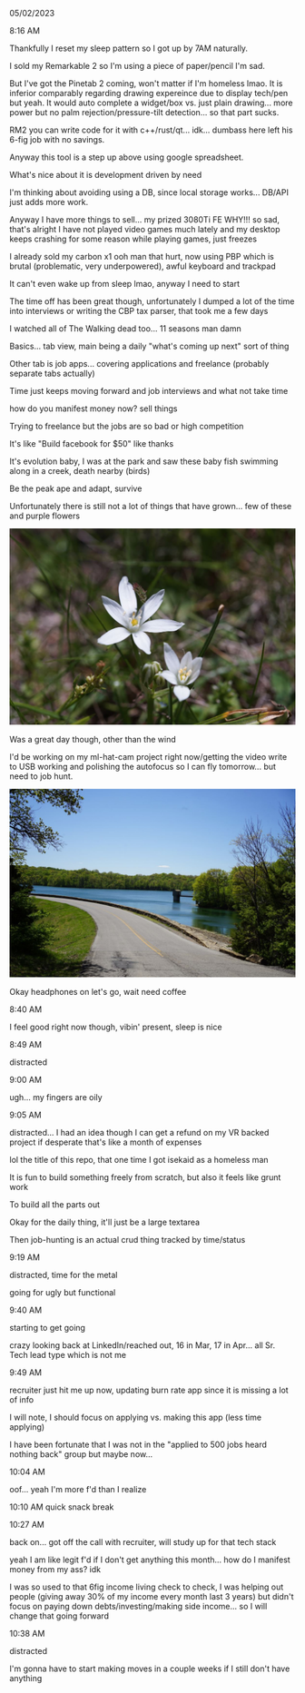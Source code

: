 05/02/2023

8:16 AM

Thankfully I reset my sleep pattern so I got up by 7AM naturally.

I sold my Remarkable 2 so I'm using a piece of paper/pencil I'm sad.

But I've got the Pinetab 2 coming, won't matter if I'm homeless lmao. It is inferior comparably regarding drawing expereince due to display tech/pen but yeah. It would auto complete a widget/box vs. just plain drawing... more power but no palm rejection/pressure-tilt detection... so that part sucks.

RM2 you can write code for it with c++/rust/qt... idk... dumbass here left his 6-fig job with no savings.

Anyway this tool is a step up above using google spreadsheet.

What's nice about it is development driven by need

I'm thinking about avoiding using a DB, since local storage works... DB/API just adds more work.

Anyway I have more things to sell... my prized 3080Ti FE WHY!!! so sad, that's alright I have not played video games much lately and my desktop keeps crashing for some reason while playing games, just freezes

I already sold my carbon x1 ooh man that hurt, now using PBP which is brutal (problematic, very underpowered), awful keyboard and trackpad

It can't even wake up from sleep lmao, anyway I need to start

The time off has been great though, unfortunately I dumped a lot of the time into interviews or writing the CBP tax parser, that took me a few days

I watched all of The Walking dead too... 11 seasons man damn

Basics... tab view, main being a daily "what's coming up next" sort of thing

Other tab is job apps... covering applications and freelance (probably separate tabs actually)

Time just keeps moving forward and job interviews and what not take time

how do you manifest money now? sell things

Trying to freelance but the jobs are so bad or high competition

It's like "Build facebook for $50" like thanks

It's evolution baby, I was at the park and saw these baby fish swimming along in a creek, death nearby (birds)

Be the peak ape and adapt, survive

Unfortunately there is still not a lot of things that have grown... few of these and purple flowers

<img src="./flowers.JPG"/>

Was a great day though, other than the wind

I'd be working on my ml-hat-cam project right now/getting the video write to USB working and polishing the autofocus so I can fly tomorrow... but need to job hunt.

<img src="./nice-day.JPG"/>

Okay headphones on let's go, wait need coffee

8:40 AM

I feel good right now though, vibin' present, sleep is nice

8:49 AM

distracted

9:00 AM

ugh... my fingers are oily

9:05 AM

distracted... I had an idea though I can get a refund on my VR backed project if desperate that's like a month of expenses

lol the title of this repo, that one time I got isekaid as a homeless man

It is fun to build something freely from scratch, but also it feels like grunt work

To build all the parts out

Okay for the daily thing, it'll just be a large textarea

Then job-hunting is an actual crud thing tracked by time/status

9:19 AM

distracted, time for the metal

going for ugly but functional

9:40 AM

starting to get going

crazy looking back at LinkedIn/reached out, 16 in Mar, 17 in Apr... all Sr. Tech lead type which is not me

9:49 AM

recruiter just hit me up now, updating burn rate app since it is missing a lot of info

I will note, I should focus on applying vs. making this app (less time applying)

I have been fortunate that I was not in the "applied to 500 jobs heard nothing back" group but maybe now...

10:04 AM

oof... yeah I'm more f'd than I realize

10:10 AM quick snack break

10:27 AM

back on... got off the call with recruiter, will study up for that tech stack

yeah I am like legit f'd if I don't get anything this month... how do I manifest money from my ass? idk

I was so used to that 6fig income living check to check, I was helping out people (giving away 30% of my income every month last 3 years) but didn't focus on paying down debts/investing/making side income... so I will change that going forward

10:38 AM

distracted

I'm gonna have to start making moves in a couple weeks if I still don't have anything

